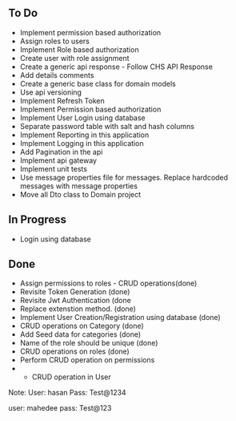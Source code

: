 ## To Do
- Implement permission based authorization
- Assign roles to users
- Implement Role based authorization
- Create user with role assignment
- Create a generic api response - Follow CHS API Response
- Add details comments
- Create a generic base class for domain models
- Use api versioning
- Implement Refresh Token
- Implement Permission based authorization
- Implement User Login using database
- Separate password table with salt and hash columns
- Implement Reporting in this application
- Implement Logging in this application
- Add Pagination in the api 
- Implement api gateway
- Implement unit tests
- Use message properties file for messages. Replace hardcoded messages with message properties
- Move all Dto class to Domain project

## In Progress
- Login using database

## Done
- Assign permissions to roles - CRUD operations(done)
- Revisite Token Generation (done)
- Revisite Jwt Authentication (done
- Replace extenstion method. (done)
- Implement User Creation/Registration using database (done)
- CRUD operations on Category (done)
- Add Seed data for categories (done)
- Name of the role should be unique (done)
- CRUD operations on roles (done)
- Perform CRUD operation on permissions
- - CRUD operation in User

Note:
User: hasan
Pass: Test@1234

user: mahedee
pass: Test@123
